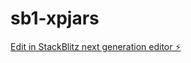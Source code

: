 # sb1-xpjars

[Edit in StackBlitz next generation editor ⚡️](https://stackblitz.com/~/github.com/amcoins/sb1-xpjars)